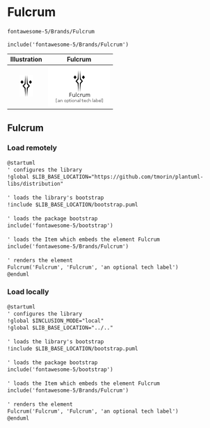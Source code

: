 # Fulcrum


```text
fontawesome-5/Brands/Fulcrum
```

```text
include('fontawesome-5/Brands/Fulcrum')
```



| Illustration | Fulcrum |
| :---: | :---: |
| ![illustration for Illustration](../../fontawesome-5/Brands/Fulcrum.png) | ![illustration for Fulcrum](../../fontawesome-5/Brands/Fulcrum.Local.png) |




## Fulcrum

### Load remotely
```plantuml
@startuml
' configures the library
!global $LIB_BASE_LOCATION="https://github.com/tmorin/plantuml-libs/distribution"

' loads the library's bootstrap
!include $LIB_BASE_LOCATION/bootstrap.puml

' loads the package bootstrap
include('fontawesome-5/bootstrap')

' loads the Item which embeds the element Fulcrum
include('fontawesome-5/Brands/Fulcrum')

' renders the element
Fulcrum('Fulcrum', 'Fulcrum', 'an optional tech label')
@enduml
```

### Load locally
```plantuml
@startuml
' configures the library
!global $INCLUSION_MODE="local"
!global $LIB_BASE_LOCATION="../.."

' loads the library's bootstrap
!include $LIB_BASE_LOCATION/bootstrap.puml

' loads the package bootstrap
include('fontawesome-5/bootstrap')

' loads the Item which embeds the element Fulcrum
include('fontawesome-5/Brands/Fulcrum')

' renders the element
Fulcrum('Fulcrum', 'Fulcrum', 'an optional tech label')
@enduml
```

